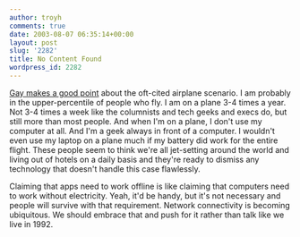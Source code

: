 ```yaml
---
author: troyh
comments: true
date: 2003-08-07 06:35:14+00:00
layout: post
slug: '2282'
title: No Content Found
wordpress_id: 2282
---
```


[Gay makes a good point](http://www.troyandgay.com/archives/2003/08/001617.php#001617) about the oft-cited airplane scenario. I am probably in the upper-percentile of people who fly. I am on a plane 3-4 times a year. Not 3-4 times a week like the columnists and tech geeks and execs do, but still more than most people. And when I'm on a plane, I don't use my computer at all. And I'm a geek always in front of a computer. I wouldn't even use my laptop on a plane much if my battery did work for the entire flight. These people seem to think we're all jet-setting around the world and living out of hotels on a daily basis and they're ready to dismiss any technology that doesn't handle this case flawlessly.

Claiming that apps need to work offline is like claiming that computers need to work without electricity. Yeah, it'd be handy, but it's not necessary and people will survive with that requirement. Network connectivity is becoming ubiquitous. We should embrace that and push for it rather than talk like we live in 1992.
